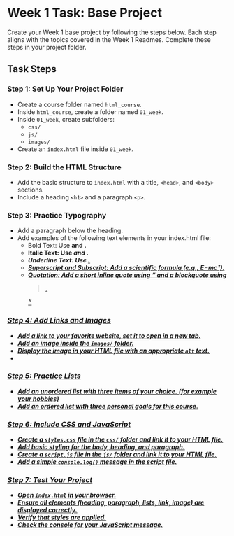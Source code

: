 # Week 1 Task: Base Project

Create your Week 1 base project by following the steps below. Each step aligns with the topics covered in the Week 1 Readmes. Complete these steps in your project folder.

## Task Steps

### Step 1: Set Up Your Project Folder
- Create a course folder named `html_course`.
- Inside `html_course`, create a folder named `01_week`.
- Inside `01_week`, create subfolders:
  - `css/`
  - `js/`
  - `images/`
- Create an `index.html` file inside `01_week`.

### Step 2: Build the HTML Structure
- Add the basic structure to `index.html` with a title, `<head>`, and `<body>` sections.
- Include a heading `<h1>` and a paragraph `<p>`.

### Step 3: Practice Typography
- Add a paragraph below the heading.
- Add examples of the following text elements in your index.html file:
  - Bold Text: Use <b> and <strong>.
  - Italic Text: Use <i> and <em>.
  - Underline Text: Use <u>.
  - Superscript and Subscript: Add a scientific formula (e.g., E=mc²).
  - Quotation: Add a short inline quote using <q> and a blockquote using <blockquote>.

### Step 4: Add Links and Images
- Add a link to your favorite website, set it to open in a new tab.
- Add an image inside the `images/` folder.
- Display the image in your HTML file with an appropriate `alt` text.
- 
### Step 5: Practice Lists
- Add an unordered list with three items of your choice. (for example your hobbies)
- Add an ordered list with three personal goals for this course.


### Step 6: Include CSS and JavaScript
- Create a `styles.css` file in the `css/` folder and link it to your HTML file.
- Add basic styling for the body, heading, and paragraph.
- Create a `script.js` file in the `js/` folder and link it to your HTML file.
- Add a simple `console.log()` message in the script file.

### Step 7: Test Your Project
- Open `index.html` in your browser.
- Ensure all elements (heading, paragraph, lists, link, image) are displayed correctly.
- Verify that styles are applied.
- Check the console for your JavaScript message.
